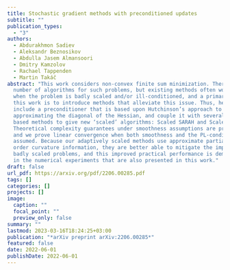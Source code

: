 ```yaml
---
title: Stochastic gradient methods with preconditioned updates
subtitle: ""
publication_types:
  - "3"
authors:
  - Abdurakhmon Sadiev
  - Aleksandr Beznosikov
  - Abdulla Jasem Almansoori
  - Dmitry Kamzolov
  - Rachael Tappenden
  - Martin Takáč
abstract: "This work considers non-convex finite sum minimization. There are a
  number of algorithms for such problems, but existing methods often work poorly
  when the problem is badly scaled and/or ill-conditioned, and a primary goal of
  this work is to introduce methods that alleviate this issue. Thus, here we
  include a preconditioner that is based upon Hutchinson’s approach to
  approximating the diagonal of the Hessian, and couple it with several gradient
  based methods to give new ‘scaled’ algorithms: Scaled SARAH and Scaled L-SVRG.
  Theoretical complexity guarantees under smoothness assumptions are presented,
  and we prove linear convergence when both smoothness and the PL-condition is
  assumed. Because our adaptively scaled methods use approximate partial second
  order curvature information, they are better able to mitigate the impact of
  badly scaled problems, and this improved practical performance is demonstrated
  in the numerical experiments that are also presented in this work."
draft: false
url_pdf: https://arxiv.org/pdf/2206.00285.pdf
tags: []
categories: []
projects: []
image:
  caption: ""
  focal_point: ""
  preview_only: false
summary: ""
lastmod: 2023-03-16T18:24:25+03:00
publication: "*arXiv preprint arXiv:2206.00285*"
featured: false
date: 2022-06-01
publishDate: 2022-06-01
---
```

